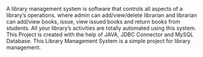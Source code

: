 A library management system is software that controls all aspects of a library’s operations. where admin can add/view/delete librarian and librarian can add/view books, issue, view issued books and return books from students. All your library’s activities are totally automated using this system. This Project is created with the help of JAVA, JDBC Connector and MySQL Database. This Library Management System is a simple project for library management.
